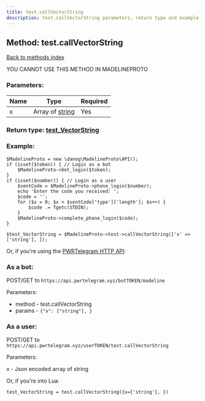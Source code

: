 ```yaml
---
title: test.callVectorString
description: test.callVectorString parameters, return type and example
---
```

## Method: test.callVectorString  
[Back to methods index](index.md)


YOU CANNOT USE THIS METHOD IN MADELINEPROTO


### Parameters:

| Name     |    Type       | Required |
|----------|---------------|----------|
|x|Array of [string](../types/string.md) | Yes|


### Return type: [test\_VectorString](../types/test_VectorString.md)

### Example:


```
$MadelineProto = new \danog\MadelineProto\API();
if (isset($token)) { // Login as a bot
    $MadelineProto->bot_login($token);
}
if (isset($number)) { // Login as a user
    $sentCode = $MadelineProto->phone_login($number);
    echo 'Enter the code you received: ';
    $code = '';
    for ($x = 0; $x < $sentCode['type']['length']; $x++) {
        $code .= fgetc(STDIN);
    }
    $MadelineProto->complete_phone_login($code);
}

$test_VectorString = $MadelineProto->test->callVectorString(['x' => ['string'], ]);
```

Or, if you're using the [PWRTelegram HTTP API](https://pwrtelegram.xyz):

### As a bot:

POST/GET to `https://api.pwrtelegram.xyz/botTOKEN/madeline`

Parameters:

* method - test.callVectorString
* params - `{"x": ["string"], }`



### As a user:

POST/GET to `https://api.pwrtelegram.xyz/userTOKEN/test.callVectorString`

Parameters:

x - Json encoded  array of string




Or, if you're into Lua:

```
test_VectorString = test.callVectorString({x={'string'}, })
```

